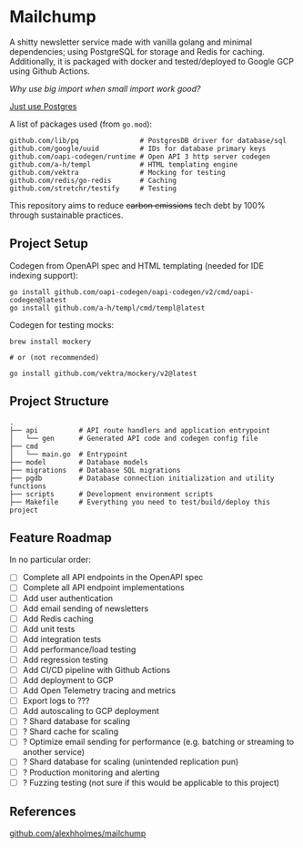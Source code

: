 # Mailchump

A shitty newsletter service made with vanilla golang and minimal dependencies;
using PostgreSQL for storage and Redis for caching. Additionally, it is packaged
with docker and tested/deployed to Google GCP using Github Actions.

_Why use big import when small import work good?_

[Just use Postgres](https://mccue.dev/pages/8-16-24-just-use-postgres)

A list of packages used (from `go.mod`):
```text
github.com/lib/pq               # PostgresDB driver for database/sql
github.com/google/uuid          # IDs for database primary keys
github.com/oapi-codegen/runtime # Open API 3 http server codegen
github.com/a-h/templ            # HTML templating engine
github.com/vektra               # Mocking for testing
github.com/redis/go-redis       # Caching
github.com/stretchr/testify     # Testing
```

This repository aims to reduce ~~carbon emissions~~ tech debt by 100% through sustainable practices.

## Project Setup
Codegen from OpenAPI spec and HTML templating (needed for IDE indexing support):
```shell
go install github.com/oapi-codegen/oapi-codegen/v2/cmd/oapi-codegen@latest
go install github.com/a-h/templ/cmd/templ@latest
```

Codegen for testing mocks:
```shell
brew install mockery

# or (not recommended)

go install github.com/vektra/mockery/v2@latest
```

## Project Structure
```
.
├── api          # API route handlers and application entrypoint
│   └── gen      # Generated API code and codegen config file
├── cmd
│   └── main.go  # Entrypoint
├── model        # Database models
├── migrations   # Database SQL migrations
├── pgdb         # Database connection initialization and utility functions
├── scripts      # Development environment scripts
├── Makefile     # Everything you need to test/build/deploy this project
```

## Feature Roadmap
In no particular order:
- [ ] Complete all API endpoints in the OpenAPI spec
- [ ] Complete all API endpoint implementations
- [ ] Add user authentication
- [ ] Add email sending of newsletters
- [ ] Add Redis caching
- [ ] Add unit tests
- [ ] Add integration tests
- [ ] Add performance/load testing
- [ ] Add regression testing
- [ ] Add CI/CD pipeline with Github Actions
- [ ] Add deployment to GCP
- [ ] Add Open Telemetry tracing and metrics
- [ ] Export logs to ???
- [ ] Add autoscaling to GCP deployment
- [ ] ? Shard database for scaling
- [ ] ? Shard cache for scaling
- [ ] ? Optimize email sending for performance (e.g. batching or streaming to another service)
- [ ] ? Shard database for scaling (unintended replication pun)
- [ ] ? Production monitoring and alerting
- [ ] ? Fuzzing testing (not sure if this would be applicable to this project)

## References
[github.com/alexhholmes/mailchump](https://github.com/alexhholmes/mailchump/blob/main/README.md)
